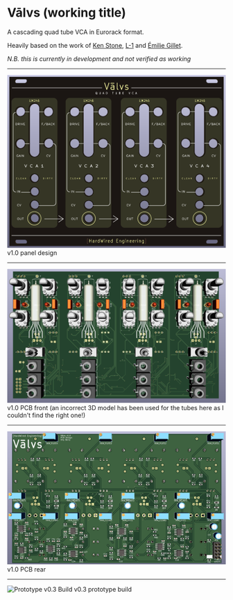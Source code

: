 # Vālvs (working title)
A cascading quad tube VCA in Eurorack format.

Heavily based on the work of [Ken Stone](https://www.elby-designs.com/webtek/cgs/cgs65/cgs65_vca.html), [L-1](http://l-1.su/TubeVCA.html) and [Émilie Gillet](https://mutable-instruments.net/modules/veils/).

_N.B. this is currently in development and not verified as working_

---

![Prototype Panel](/Images/ValvsPanel.png)
v1.0 panel design

---

![Prototype PCB Front](/Images/ValvsPcbFront.png)
v1.0 PCB front (an incorrect 3D model has been used for the tubes here as I couldn't find the right one!)

---

![Prototype PCB Rear](/Images/ValvsPcbRear.png)
v1.0 PCB rear

---

![Prototype v0.3 Build](/Images/Valvs03.png)
v0.3 prototype build

